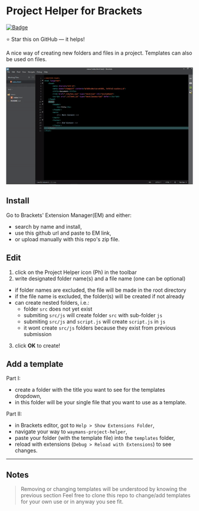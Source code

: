 Project Helper for Brackets
===============================


[![Badge](http://pepy.tech/badge/stronghold)](http://pepy.tech/count/stronghold)

:star: Star this on GitHub — it helps!

A nice way of creating new folders and files in a project. Templates can also be used on files.

<img src="./vid/brackets-project-helper.gif">

## Install
Go to Brackets' Extension Manager(EM) and either:
 - search by name and install,
 - use this github url and paste to EM link,
 - or upload manually with this repo's zip file.

## Edit
 1. click on the Project Helper icon (Ph) in the toolbar
 2. write designated folder name(s) and a file name (one can be optional)
  - if folder names are excluded, the file will be made in the root directory
  - if the file name is excluded, the folder(s) will be created if not already
  - can create nested folders, i.e.:
      - folder `src` does not yet exist
      - submiting `src/js` will create folder `src` with sub-folder `js`
      - submiting `src/js` and `script.js` will create `script.js` in `js`
      - it wont create `src/js` folders because they exist from previous submission
 3. click **OK** to create!
 
## Add a template
Part I:
 - create a folder with the title you want to see for the templates dropdown,
 - in this folder will be your single file that you want to use as a template.
 
Part II:
 - in Brackets editor, got to `Help > Show Extensions Folder`,
 - navigate your way to `waymans-project-helper`,
 - paste your folder (with the template file) into the `templates` folder,
 - reload with extensions (`Debug > Reload with Extensions`) to see changes.

---

## Notes
> Removing or changing templates will be understood by knowing the previous section
> Feel free to clone this repo to change/add templates for your own use or in anyway you see fit.